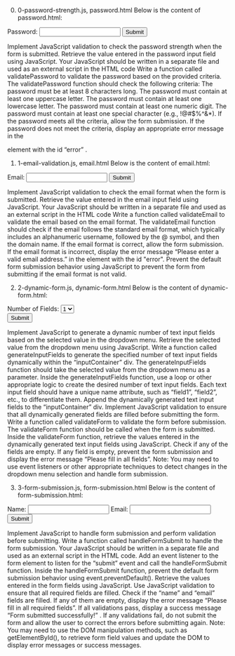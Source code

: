 0. 0-password-strength.js, password.html
Below is the content of password.html:
<!DOCTYPE html>
<html lang="en">
<head>
    <meta charset="UTF-8">
    <meta name="viewport" content="width=device-width, initial-scale=1.0">
    <title>Document</title>
</head>
<body>
    <form id="passwordForm">
  <label for="password">Password:</label>
  <input type="password" id="password" name="password">
  <button type="submit">Submit</button>
  <p id="error" style="color: red;"></p>
</form>
</body>
</html>
Implement JavaScript validation to check the password strength when the form is submitted.
Retrieve the value entered in the password input field using JavaScript.
Your JavaScript should be written in a separate file and used as an external script in the HTML code
Write a function called validatePassword to validate the password based on the provided criteria.
The validatePassword function should check the following criteria:
The password must be at least 8 characters long.
The password must contain at least one uppercase letter.
The password must contain at least one lowercase letter.
The password must contain at least one numeric digit.
The password must contain at least one special character (e.g., !@#$%^&*).
If the password meets all the criteria, allow the form submission.
If the password does not meet the criteria, display an appropriate error message in the <p> element with the id “error” .

1. 1-email-validation.js, email.html
Below is the content of email.html:
<!DOCTYPE html>
<html lang="en">
<head>
    <meta charset="UTF-8">
    <meta name="viewport" content="width=device-width, initial-scale=1.0">
    <title>Document</title>
</head>
<body>
    <form id="emailForm">
  <label for="email">Email:</label>
  <input type="text" id="email" name="email">
  <button type="submit">Submit</button>
  <p id="error" style="color: red;"></p>
</form>
</body>
</html>
Implement JavaScript validation to check the email format when the form is submitted.
Retrieve the value entered in the email input field using JavaScript.
Your JavaScript should be written in a separate file and used as an external script in the HTML code
Write a function called validateEmail to validate the email based on the email format.
The validateEmail function should check if the email follows the standard email format, which typically includes an alphanumeric username, followed by the @ symbol, and then the domain name.
If the email format is correct, allow the form submission.
If the email format is incorrect, display the error message “Please enter a valid email address.” in the
element with the id "error".
Prevent the default form submission behavior using JavaScript to prevent the form from submitting if the email format is not valid.

2. 2-dynamic-form.js, dynamic-form.html
Below is the content of dynamic-form.html:
<form id="dynamicForm">
  <label for="numFields">Number of Fields:</label>
  <select id="numFields" name="numFields">
    <option value="1">1</option>
    <option value="2">2</option>
    <option value="3">3</option>
  </select>
  <div id="inputContainer"></div>
  <button type="submit">Submit</button>
</form>
Implement JavaScript to generate a dynamic number of text input fields based on the selected value in the dropdown menu.
Retrieve the selected value from the dropdown menu using JavaScript.
Write a function called generateInputFields to generate the specified number of text input fields dynamically within the “inputContainer” div.
The generateInputFields function should take the selected value from the dropdown menu as a parameter.
Inside the generateInputFields function, use a loop or other appropriate logic to create the desired number of text input fields.
Each text input field should have a unique name attribute, such as “field1”, “field2”, etc., to differentiate them.
Append the dynamically generated text input fields to the “inputContainer” div.
Implement JavaScript validation to ensure that all dynamically generated fields are filled before submitting the form.
Write a function called validateForm to validate the form before submission.
The validateForm function should be called when the form is submitted.
Inside the validateForm function, retrieve the values entered in the dynamically generated text input fields using JavaScript.
Check if any of the fields are empty. If any field is empty, prevent the form submission and display the error message “Please fill in all fields”.
Note: You may need to use event listeners or other appropriate techniques to detect changes in the dropdown menu selection and handle form submission.

3. 3-form-submission.js, form-submission.html
Below is the content of form-submission.html:
<!DOCTYPE html>
<html lang="en">
<head>
    <meta charset="UTF-8">
    <meta name="viewport" content="width=device-width, initial-scale=1.0">
    <title>Document</title>
</head>
<body>
    <form id="submitForm">
  <label for="name">Name:</label>
  <input type="text" id="name" name="name" >
  <label for="email">Email:</label>
  <input type="email" id="email" name="email" >
  <!-- Add more form fields as needed -->
  <button type="submit">Submit</button>
</form>
</body>
</html>
Implement JavaScript to handle form submission and perform validation before submitting.
Write a function called handleFormSubmit to handle the form submission.
Your JavaScript should be written in a separate file and used as an external script in the HTML code.
Add an event listener to the form element to listen for the “submit” event and call the handleFormSubmit function.
Inside the handleFormSubmit function, prevent the default form submission behavior using event.preventDefault().
Retrieve the values entered in the form fields using JavaScript.
Use JavaScript validation to ensure that all required fields are filled.
Check if the “name” and “email” fields are filled. If any of them are empty, display the error message “Please fill in all required fields”.
If all validations pass, display a success message “Form submitted successfully!” .
If any validations fail, do not submit the form and allow the user to correct the errors before submitting again.
Note: You may need to use the DOM manipulation methods, such as getElementById(), to retrieve form field values and update the DOM to display error messages or success messages.